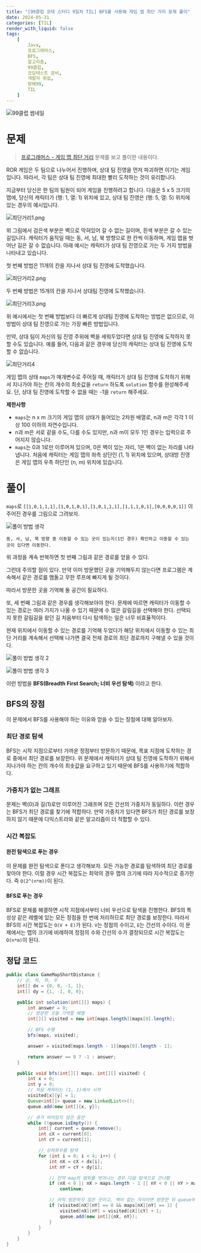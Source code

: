 ```yaml
---
title: "[99클럽 코테 스터디 9일차 TIL] BFS를 사용해 게임 맵 최단 거리 문제 풀이"
date: 2024-05-31
categories: [TIL]
render_with_liquid: false
tags:
    [
        Java,
        프로그래머스,
        BFS,
        알고리즘,
        99클럽,
        코딩테스트 준비,
        개발자 취업,
        항해99,
        TIL
    ]
---
```


![99클럽 썸네일](/assets/img/posts/99클럽_thumbnail.png)

# 문제
> [프로그래머스 - 게임 맵 최단 거리](https://school.programmers.co.kr/learn/courses/30/lessons/1844) 문제를 보고 풀이한 내용이다.

ROR 게임은 두 팀으로 나누어서 진행하며, 상대 팀 진영을 먼저 파괴하면 이기는 게임입니다. 따라서, 각 팀은 상대 팀 진영에 최대한 빨리 도착하는 것이 유리합니다.

지금부터 당신은 한 팀의 팀원이 되어 게임을 진행하려고 합니다. 다음은 5 x 5 크기의 맵에, 당신의 캐릭터가 (행: 1, 열: 1) 위치에 있고, 상대 팀 진영은 (행: 5, 열: 5) 위치에 있는 경우의 예시입니다.

![최단거리1.png](/assets/img/posts/2024-05-31-1.png)

위 그림에서 검은색 부분은 벽으로 막혀있어 갈 수 없는 길이며, 흰색 부분은 갈 수 있는 길입니다. 캐릭터가 움직일 때는 동, 서, 남, 북 방향으로 한 칸씩 이동하며, 게임 맵을 벗어난 길은 갈 수 없습니다.
아래 예시는 캐릭터가 상대 팀 진영으로 가는 두 가지 방법을 나타내고 있습니다.

첫 번째 방법은 11개의 칸을 지나서 상대 팀 진영에 도착했습니다.

![최단거리2.png](/assets/img/posts/2024-05-31-2.png)

두 번째 방법은 15개의 칸을 지나서 상대팀 진영에 도착했습니다.

![최단거리3.png](/assets/img/posts/2024-05-31-3.png)

위 예시에서는 첫 번째 방법보다 더 빠르게 상대팀 진영에 도착하는 방법은 없으므로, 이 방법이 상대 팀 진영으로 가는 가장 빠른 방법입니다.

만약, 상대 팀이 자신의 팀 진영 주위에 벽을 세워두었다면 상대 팀 진영에 도착하지 못할 수도 있습니다. 예를 들어, 다음과 같은 경우에 당신의 캐릭터는 상대 팀 진영에 도착할 수 없습니다.

![최단거리4](/assets/img/posts/2024-05-31-4.png)

게임 맵의 상태 `maps`가 매개변수로 주어질 때, 캐릭터가 상대 팀 진영에 도착하기 위해서 지나가야 하는 칸의 개수의 최솟값을 `return` 하도록 `solution` 함수를 완성해주세요. 단, 상대 팀 진영에 도착할 수 없을 때는 -1을 `return` 해주세요.

**제한사항**
- `maps`는 n x m 크기의 게임 맵의 상태가 들어있는 2차원 배열로, n과 m은 각각 1 이상 100 이하의 자연수입니다.
- n과 m은 서로 같을 수도, 다를 수도 있지만, n과 m이 모두 1인 경우는 입력으로 주어지지 않습니다.
- `maps`는 0과 1로만 이루어져 있으며, 0은 벽이 있는 자리, 1은 벽이 없는 자리를 나타냅니다.
처음에 캐릭터는 게임 맵의 좌측 상단인 (1, 1) 위치에 있으며, 상대방 진영은 게임 맵의 우측 하단인 (n, m) 위치에 있습니다.

# 풀이
`maps`로 `[[1,0,1,1,1],[1,0,1,0,1],[1,0,1,1,1],[1,1,1,0,1],[0,0,0,0,1]]` 이 주어진 경우를 그림으로 그려보자.

![풀이 방법 생각](/assets/img/posts/2024-05-31-5.png)

```
동, 서, 남, 북 방향 중 이동할 수 있는 곳이 있는지(1인 경우) 확인하고 이동할 수 있는 곳이 있다면 이동한다.
```

위 과정을 계속 반복하면 첫 번째 그림과 같은 경로를 얻을 수 있다.

그런데 주의할 점이 있다. 만약 이미 방문했던 곳을 기억해두지 않는다면 프로그램은 계속해서 같은 경로를 맴돌고 무한 루프에 빠지게 될 것이다.

따라서 방문한 곳을 기억해 둘 공간이 필요하다.

또, 세 번째 그림과 같은 경우를 생각해보아야 한다. 문제에 따르면 캐릭터가 이동할 수 있는 경로는 여러 가지가 나올 수 있기 때문에 수 많은 갈림길을 선택해야 한다. 선택되지 못한 갈림길을 왔던 길 처음부터 다시 탐색하는 일은 너무 비효율적이다.

현재 위치에서 이동할 수 있는 경로를 기억해 두었다가 해당 위치에서 이동할 수 있는 최단 거리를 계속해서 선택해 나가면 결국 전체 경로의 최단 경로까지 구해낼 수 있을 것이다.

![풀이 방법 생각 2](/assets/img/posts/2024-05-31-6.png)

![풀이 방법 생각 3](/assets/img/posts/2024-05-31-7.png)


이런 방법을 **BFS(Breadth First Search; 너비 우선 탐색)** 이라고 한다.

## BFS의 장점
이 문제에서 BFS를 사용해야 하는 이유와 얻을 수 있는 장점에 대해 알아보자.

### 최단 경로 탐색
BFS는 시작 지점으로부터 가까운 정점부터 방문하기 때문에, 목표 지점에 도착하는 경로 중에서 최단 경로를 보장한다. 위 문제에서 캐릭터가 상대 팀 진영에 도착하기 위해서 지나가야 하는 칸의 개수의 최솟값을 요구하고 있기 때문에 BFS를 사용하기에 적합하다.

### 가중치가 없는 그래프
문제는 벽(0)과 길(1)로만 이루어진 그래프며 모든 간선의 가중치가 동일하다. 이런 경우는 BFS가 최단 경로를 찾기에 적합하다. 만약 가중치가 있다면 BFS가 최단 경로를 보장하지 않기 때문에 다익스트라와 같은 알고리즘이 더 적합할 수 있다.

### 시간 복잡도
#### 완전 탐색으로 푸는 경우
이 문제를 완전 탐색으로 푼다고 생각해보자. 모든 가능한 경로를 탐색하여 최단 경로를 찾아야 한다. 이럴 경우 시간 복잡도는 최악의 경우 맵의 크기에 따라 지수적으로 증가한다. 즉 `O(2^(n*m))`이 된다.

#### BFS로 푸는 경우
BFS로 문제를 해결하면 시작 지점에서부터 너비 우선으로 탐색을 진행한다. BFS의 특성상 같은 레벨에 있는 모든 정점을 한 번에 처리하므로 최단 경로를 보장한다. 따라서 BFS의 시간 복잡도는 `O(V + E)`가 된다. `V`는 정점의 수이고, `E`는 간선의 수이다.
이 문제에서는 맵의 크기에 비례하여 정점의 수와 간선의 수가 결정되므로 시간 복잡도는 `O(n*m)`이 된다.

## 정답 코드
```java
public class GameMapShortDistance {
    // 상, 하, 좌, 우
    int[] dx = {0, 0, -1, 1};
    int[] dy = {1, -1, 0, 0};

    public int solution(int[][] maps) {
        int answer = 0;
        // 방문한 곳을 기억할 배열
        int[][] visited = new int[maps.length][maps[0].length];

        // BFS 수행
        bfs(maps, visited);

        answer = visited[maps.length - 1][maps[0].length - 1];

        return answer == 0 ? -1 : answer;
    }

    public void bfs(int[][] maps, int[][] visited) {
        int x = 0;
        int y = 0;
        // 처음 캐릭터는 (1, 1)에서 시작
        visited[x][y] = 1;
        Queue<int[]> queue = new LinkedList<>();
        queue.add(new int[]{x, y});

        // 큐가 비어있지 않은 동안
        while (!queue.isEmpty()) {
            int[] current = queue.remove();
            int cX = current[0];
            int cY = current[1];

            // 상하좌우를 탐색
            for (int i = 0; i < 4; i++) {
                int nX = cX + dx[i];
                int nY = cY + dy[i];

                // 만약 map의 범위를 벗어나는 경우 다음 탐색으로 건너뜀
                if (nX < 0 || nX > maps.length - 1 || nY < 0 || nY > maps[0].length - 1)
                    continue;

                // 아직 방문하지 않은 곳이고, 벽이 없는 자리라면 방문한 뒤 queue에 추가한다
                if (visited[nX][nY] == 0 && maps[nX][nY] == 1) {
                    visited[nX][nY] = visited[cX][cY] + 1;
                    queue.add(new int[]{nX, nY});
                }
            }
        }
    }
}
```
